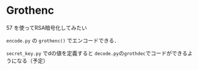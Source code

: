 # Grothenc

57 を使ってRSA暗号化してみたい

`encode.py` の `grothenc()` でエンコードできる．

`secret_key.py` でdの値を定義すると `decode.py`の`grothdec`でコードができるようになる（予定）